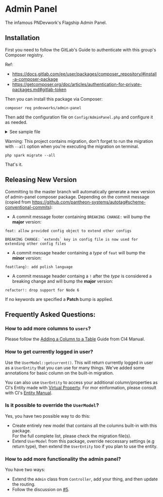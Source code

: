 # Admin Panel

The infamous PNDevwork's Flagship Admin Panel.

## Installation
First you need to follow the GitLab's Guide to authenticate with this group's
Composer registry.

Ref:
- https://docs.gitlab.com/ee/user/packages/composer_repository/#install-a-composer-package
- https://getcomposer.org/doc/articles/authentication-for-private-packages.md#gitlab-token

Then you can install this package via Composer:

```shell
composer req pndevworks/admin-panel
```

Then add the configuration file on `Config/AdminPanel.php` and configure it as
needed.

<details>
    <summary>See sample file</summary>

```php
<?php

namespace Config;

use PNDevworks\AdminPanel\Config\AdminPanel as ConfigAdminPanel;

class AdminPanel extends ConfigAdminPanel
{
	public $admin_tables = [
		'users' => [
			'label' => 'Users',
			'allow' => ['create', 'update', 'delete'],
			'index' => [
				'cols' => ['id', 'email', 'first_name'],
				'order_by' => ['email', 'ASC']
			],
			'create' => [
				'first_name' => ['type' => 'text'],
				'last_name' => ['type' => 'text'],
				'email' => ['type' => 'email'],
				'password' => ['type' => 'password'],
			],
			'update' => [
				'first_name' => ['type' => 'text'],
				'last_name' => ['type' => 'text'],
				'email' => ['type' => 'email'],
				'password' => ['type' => 'password', 'scope' => 'all'],
			]
		],
	];

	public $admin_groups = [];

	public $brandingOptions = [
        "site-title" => "Aprilia Admin",
        "logo" => "",
        "footer" => "",
        "navbarUseLogo" => false
    ];
}
```

</details>

Warning: This project contains migration, don't forget to run the migration with
`--all` option when you're executing the migration on terminal.

```shell
php spark migrate --all
```

That's it.

## Releasing New Version

Committing to the master branch will automatically generate a new version of
admin-panel composer package. Depending on the commit message (copied from
https://github.com/pantheon-systems/autotag#scheme-conventional-commits):

- A commit message footer containing `BREAKING CHANGE:` will bump the **major** version:

```
feat: allow provided config object to extend other configs

BREAKING CHANGE: `extends` key in config file is now used for extending other config files
```

- A commit message header containing a _type_ of `feat` will bump the **minor** version:

```
feat(lang): add polish language
```

- A commit message header containg a `!` after the _type_ is considered a breaking change and will
  bump the **major** version:

```
refactor!: drop support for Node 6
```

If no keywords are specified a **Patch** bump is applied.

## Frequently Asked Questions:

### How to add more columns to `users`?

Please follow the [Adding a Column to a Table] Guide from CI4 Manual.

### How to get currently logged in user?

Use the `UserModel::getcurrent()`. This will return currently logged in user as
a `UserEntity` that you can use for many things. We've added some annotations
for basic column on the built-in migration.

You can also use `UserEntity` to access your additional column/properties as
CI's Entity made with [Virtual Property]. For mor einformation, please consult
with CI's [Entity Manual].


### Is it possible to override the `UserModel`?

Yes, you have two possible way to do this:
- Create entirely new model that contains all the columns built-in with this
  package. \
  For the full complete list, please check the migration file(s).
- Extend `UserModel` from this package, override neccessary settings (e.g return
  type), then extend the `UserEntity` too if you plan to use the entity.

### How to add more functionality the admin panel?

You have two ways:
- Extend the `Admin` class from `Controller`, add your thing, and then update
  the routing.
- Follow the discussion on
  [#5](https://gil.dnartworks.co.id/PNDevworks/deps/admin-panel/-/issues/5).




[Virtual Property]: https://www.php.net/manual/en/language.oop5.overloading.php#object.get
[Entity Manual]: https://codeigniter4.github.io/userguide/models/entities.html
[Adding a Column to a Table]:
https://codeigniter4.github.io/userguide/dbmgmt/forge.html?highlight=add%20columns#adding-a-column-to-a-table
